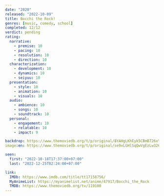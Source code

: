 ```yaml
---
date: "2020"
released: "2022-10-09"
title: Bocchi the Rock!
genres: [music, comedy, school]
completed: 12/12
verdict: pending
rating:
  narrative:
    - premise: 10
    - pacing: 10
    - resolution: 10
    - direction: 10
  characterization:
    - development: 10
    - dynamics: 10
    - seiyuu: 10
  presentation:
    - style: 10
    - animation: 10
    - visuals: 10
  audio:
    - ambience: 10
    - songs: 10
    - soundtrack: 10
  personal:
    - engagement: 10
    - relatable: 10
    - impact: 9

backdrop: https://www.themoviedb.org/t/p/original/8YAHgLKhEyk5CBmB726xYfDFwBX.jpg
image:en: https://www.themoviedb.org/t/p/original/se9xLGHlSqQwVgEzLw326CJjaRm.jpg

seen:
  first: "2022-10-18T17:37:00+07:00"
  last: "2022-12-25T02:24:00+07:00"

link:
  IMDb: https://www.imdb.com/title/tt17158756/
  MyAnimeList: https://myanimelist.net/anime/47917/Bocchi_the_Rock
  TMDB: https://www.themoviedb.org/tv/119100
---
```

